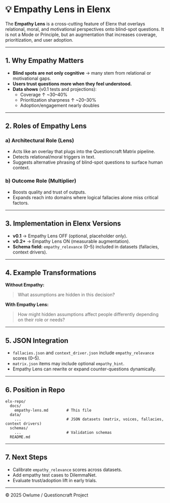 # 💡 Empathy Lens in Elenx

The **Empathy Lens** is a cross-cutting feature of Elenx that overlays relational, moral, and motivational perspectives onto blind-spot questions. It is not a Mode or Principle, but an augmentation that increases coverage, prioritization, and user adoption.

---

## 1. Why Empathy Matters
- **Blind spots are not only cognitive** → many stem from relational or motivational gaps.  
- **Users trust questions more when they feel understood.**  
- **Data shows** (v0.1 tests and projections):  
  - Coverage ↑ ~30–40%  
  - Prioritization sharpness ↑ ~20–30%  
  - Adoption/engagement nearly doubles  

---

## 2. Roles of Empathy Lens

### a) Architectural Role (Lens)
- Acts like an overlay that plugs into the Questioncraft Matrix pipeline.  
- Detects relational/moral triggers in text.  
- Suggests alternative phrasing of blind-spot questions to surface human context.  

### b) Outcome Role (Multiplier)
- Boosts quality and trust of outputs.  
- Expands reach into domains where logical fallacies alone miss critical factors.  

---

## 3. Implementation in Elenx Versions
- **v0.1** → Empathy Lens OFF (optional, placeholder only).  
- **v0.2+** → Empathy Lens ON (measurable augmentation).  
- **Schema field:** `empathy_relevance` (0–5) included in datasets (fallacies, context drivers).  

---

## 4. Example Transformations

**Without Empathy:**  
> What assumptions are hidden in this decision?  

**With Empathy Lens:**  
> How might hidden assumptions affect people differently depending on their role or needs?  

---

## 5. JSON Integration
- `fallacies.json` and `context_driver.json` include `empathy_relevance` scores (0–5).  
- `matrix.json` items may include optional `empathy_hint`.  
- Empathy Lens can rewrite or expand counter-questions dynamically.  

---

## 6. Position in Repo
```
elx-repo/
  docs/
    empathy-lens.md        # This file
  data/
    ...                    # JSON datasets (matrix, voices, fallacies, context drivers)
  schemas/
    ...                    # Validation schemas
  README.md
```

---

## 7. Next Steps
- Calibrate `empathy_relevance` scores across datasets.  
- Add empathy test cases to DilemmaNet.  
- Evaluate trust/adoption lift in early trials.  

---

© 2025 Owlume / Questioncraft Project
